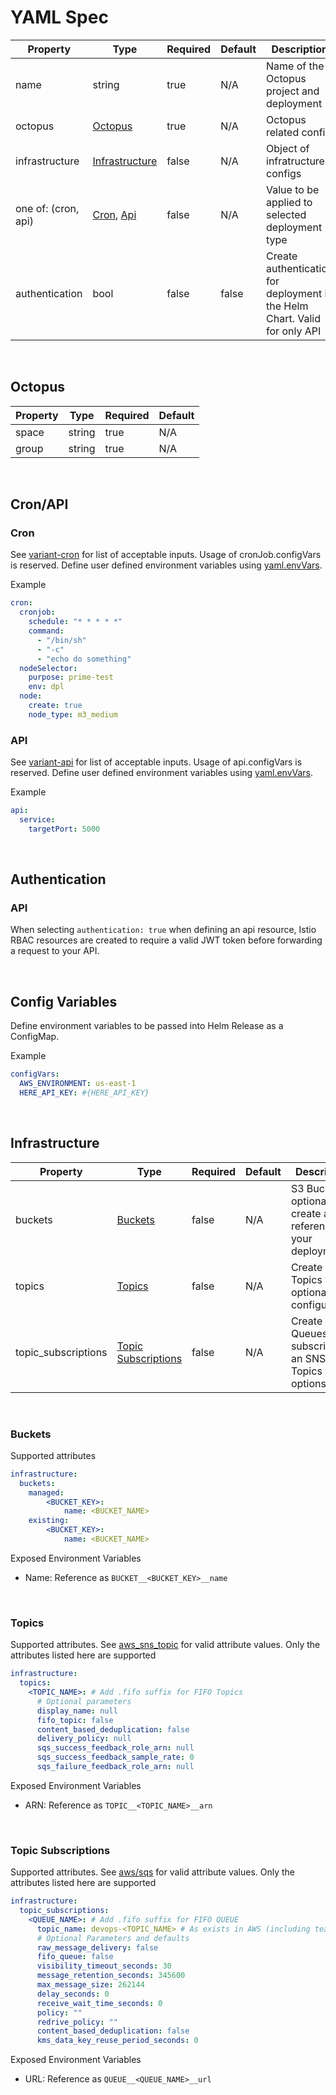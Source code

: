 # YAML Spec

| Property | Type | Required | Default | Description |
| --- | --- | --- | --- | --- |
| name | string | true | N/A | Name of the Octopus project and deployment |
| octopus | [Octopus](#octopus) | true | N/A | Octopus related config |
| infrastructure | [Infrastructure](#infrastructure) | false | N/A | Object of infratructure configs |
| one of: (cron, api) | [Cron](#cron), [Api](#api) | false | N/A | Value to be applied to selected deployment type |
| authentication | bool | false | false | Create authentication for deployment in the Helm Chart. Valid for only API |
 <br>

## Octopus

| Property | Type | Required | Default |
| --- | --- | --- | --- |
| space | string | true | N/A |
| group | string | true | N/A | 
 <br>

## Cron/API

### Cron

See [variant-cron](https://github.com/variant-inc/lazy-helm-charts/tree/variant-cron-1.0.0/charts/variant-cron) for list of acceptable inputs. Usage of cronJob.configVars is reserved. Define user defined environment variables using [yaml.envVars](#envvars).

Example
```yaml
cron:
  cronjob:
    schedule: "* * * * *"
    command:
      - "/bin/sh"
      - "-c"
      - "echo do something"
  nodeSelector:
    purpose: prime-test
    env: dpl
  node:
    create: true
    node_type: m3_medium
```

### API

See [variant-api](https://github.com/variant-inc/lazy-helm-charts/tree/variant-api-2.0.0/charts/variant-api) for list of acceptable inputs. Usage of api.configVars is reserved. Define user defined environment variables using [yaml.envVars](#envvars).

Example
```yaml
api:
  service:
    targetPort: 5000
```
<br>

## Authentication

### API

When selecting `authentication: true` when defining an api resource, Istio RBAC resources are created to require a valid JWT token before forwarding a request to your API.

<br>

## Config Variables

Define environment variables to be passed into Helm Release as a ConfigMap.

Example
```yaml
configVars:
  AWS_ENVIRONMENT: us-east-1
  HERE_API_KEY: #{HERE_API_KEY}
```

<br>

## Infrastructure

| Property | Type | Required | Default | Description |
| --- | --- | --- | --- | --- |
| buckets | [Buckets](#buckets) | false | N/A | S3 Buckets to optionally create and reference in your deployment
| topics | [Topics](#topics) | false | N/A | Create SNS Topics with optional configuration. |
| topic_subscriptions | [Topic Subscriptions](#topic-subscriptions) | false | N/A | Create SQS Queues and subscribe to an SNS Topics with options |
<br>

### Buckets

Supported attributes

```yaml
infrastructure:
  buckets:
    managed:
        <BUCKET_KEY>:
            name: <BUCKET_NAME>
    existing:
        <BUCKET_KEY>:
            name: <BUCKET_NAME>
```

Exposed Environment Variables
- Name: Reference as `BUCKET__<BUCKET_KEY>__name`

<br>

### Topics

Supported attributes. See [aws_sns_topic](https://registry.terraform.io/modules/terraform-aws-modules/sns/aws/latest?tab=inputs) for valid attribute values. Only the attributes listed here are supported

```yaml
infrastructure:
  topics:
    <TOPIC_NAME>: # Add .fifo suffix for FIFO Topics
      # Optional parameters
      display_name: null
      fifo_topic: false
      content_based_deduplication: false
      delivery_policy: null
      sqs_success_feedback_role_arn: null
      sqs_success_feedback_sample_rate: 0
      sqs_failure_feedback_role_arn: null
```


Exposed Environment Variables
- ARN: Reference as `TOPIC__<TOPIC_NAME>__arn`

<br>

### Topic Subscriptions

Supported attributes. See [aws/sqs](https://registry.terraform.io/modules/terraform-aws-modules/sqs/aws/latest?tab=inputs) for valid attribute values. Only the attributes listed here are supported

```yaml
infrastructure:
  topic_subscriptions:
    <QUEUE_NAME>: # Add .fifo suffix for FIFO QUEUE
      topic_name: devops-<TOPIC_NAME> # As exists in AWS (including team prefix)
      # Optional Parameters and defaults
      raw_message_delivery: false
      fifo_queue: false
      visibility_timeout_seconds: 30
      message_retention_seconds: 345600
      max_message_size: 262144
      delay_seconds: 0
      receive_wait_time_seconds: 0
      policy: ""
      redrive_policy: ""
      content_based_deduplication: false
      kms_data_key_reuse_period_seconds: 0
```

Exposed Environment Variables
- URL: Reference as `QUEUE__<QUEUE_NAME>__url`
